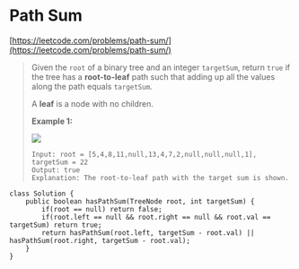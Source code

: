 # Path Sum

[https://leetcode.com/problems/path-sum/](https://leetcode.com/problems/path-sum/)

> Given the `root` of a binary tree and an integer `targetSum`, return `true` if the tree has a **root-to-leaf** path such that adding up all the values along the path equals `targetSum`.
>
> A **leaf** is a node with no children.
>
> &#x20;
>
> **Example 1:**
>
> ![](https://assets.leetcode.com/uploads/2021/01/18/pathsum1.jpg)
>
> ```
> Input: root = [5,4,8,11,null,13,4,7,2,null,null,null,1], targetSum = 22
> Output: true
> Explanation: The root-to-leaf path with the target sum is shown.
> ```

```
class Solution {
    public boolean hasPathSum(TreeNode root, int targetSum) {
        if(root == null) return false;
        if(root.left == null && root.right == null && root.val == targetSum) return true;
        return hasPathSum(root.left, targetSum - root.val) || hasPathSum(root.right, targetSum - root.val);
    }
}
```
